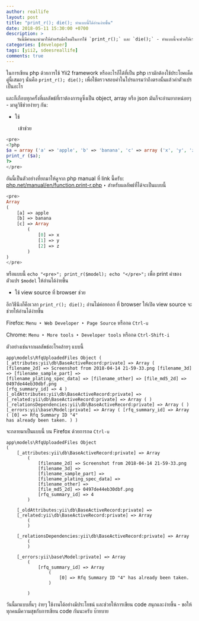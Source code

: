 ```yaml
---
author: reallife
layout: post
title: "print_r(); die(); ทำแบบนี้ได้อ่านง่ายขึ้น"
date: 2018-05-11 15:30:00 +0700
description: >
    วันนี้มีคำแนะนำมาให้สำหรับมือใหม่ในการใช้ `print_r();` และ `die();` - ทำแบบนี้จะช่วยให้เราอ่านผลของการ `print_r();` ได้ง่ายขึ้น
categories: [developer]
tags: [yii2, sdeesreallife]
comments: true
---
```

ในการเขียน php ด้วยการใช้ Yii2 framework หรืออะไรก็ได้ที่เป็น php เรามักต้องใช้ประโยคเด็ดคู่นี้เสมอๆ นั่นคือ `print_r(); die();` เพื่อใช้ตรวจสอบค่าในโปรแกรมว่าถึงตรงนั้นแล้วค่าตัวแปรเป็นอะไร

และก็เกือบทุกครั้งที่ผลลัพธ์ที่เราต้องการดูซึ่งเป็น object, array หรือ json มันก็จะอ่านยากหน่อยๆ - มาดูวิธีช่วยง่ายๆ กัน:

* ใช้ <pre> เข้าช่วย

```php
<pre>
<?php
$a = array ('a' => 'apple', 'b' => 'banana', 'c' => array ('x', 'y', 'z'));
print_r ($a);
?>
</pre>
```

อันนี้เป็นตัวอย่างที่ยกมาให้ดูจาก php manual ที่ link นี้ครับ: [php.net/manual/en/function.print-r.php](http://php.net/manual/en/function.print-r.php) ‣ สำหรับผลลัพธ์ที่ได้จะเป็นแบบนี้

```php
<pre>
Array
(
    [a] => apple
    [b] => banana
    [c] => Array
        (
            [0] => x
            [1] => y
            [2] => z
        )
)
</pre>
```

หรือแบบนี้ `echo "<pre>"; print_r($model); echo "</pre>";` เพื่อ print ค่าของตัวแปร `$model` ให้อ่านได้ง่ายขึ้น

* ใช้ view source ที่ browser ช่วย

อีกวิธีนึงก็คือเวลา `print_r(); die();` อ่านไม่ค่อยออก ที่ browser ให้เปิด view source จะช่วยให้อ่านได้ง่ายขึ้น

Firefox: `Menu ‣ Web Developer ‣ Page Source` หรือกด `Ctrl-u`

Chrome: `Menu ‣ More tools ‣ Developer tools` หรือกด `Ctrl-Shift-i`

ตัวอย่างเช่นจากผลลัพธ์อะไรคล้ายๆ แบบนี้


```
app\models\RfqUploadedFiles Object ( [_attributes:yii\db\BaseActiveRecord:private] => Array (
[filename_2d] => Screenshot from 2018-04-14 21-59-33.png [filename_3d] => [filename_sample_part] =>
[filename_plating_spec_data] => [filename_other] => [file_md5_2d] => 0497de44eb30dbf.png
[rfq_summary_id] => 4 ) [_oldAttributes:yii\db\BaseActiveRecord:private] =>
[_related:yii\db\BaseActiveRecord:private] => Array ( )
[_relationsDependencies:yii\db\BaseActiveRecord:private] => Array ( )
[_errors:yii\base\Model:private] => Array ( [rfq_summary_id] => Array ( [0] => Rfq Summary ID "4"
has already been taken. ) )
```

จะกลายมาเป็นแบบนี้ บน Firefox ด้วยการกด `Ctrl-u`

```
app\models\RfqUploadedFiles Object
(
    [_attributes:yii\db\BaseActiveRecord:private] => Array
        (
            [filename_2d] => Screenshot from 2018-04-14 21-59-33.png
            [filename_3d] =>
            [filename_sample_part] =>
            [filename_plating_spec_data] =>
            [filename_other] =>
            [file_md5_2d] => 0497de44eb30dbf.png
            [rfq_summary_id] => 4
        )

    [_oldAttributes:yii\db\BaseActiveRecord:private] =>
    [_related:yii\db\BaseActiveRecord:private] => Array
        (
        )

    [_relationsDependencies:yii\db\BaseActiveRecord:private] => Array
        (
        )

    [_errors:yii\base\Model:private] => Array
        (
            [rfq_summary_id] => Array
                (
                    [0] => Rfq Summary ID "4" has already been taken.
                )

        )
```        

วันนี้มาแบบสั้นๆ ง่ายๆ ใช้งานได้อย่างมีประโยชน์ และช่วยให้การเขียน code สนุกและง่ายขึ้น - ขอให้ทุกคนมีความสุขกับการเขียน code กันนะครับ บ๊ายบาย
